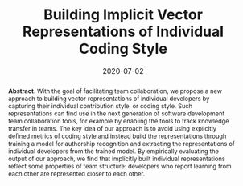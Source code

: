 ---
title: "Building Implicit Vector Representations of Individual Coding Style"
authors: '<i>Vladimir Kovalenko, Egor Bogomolov, Timofey Bryksin, and Alberto Bacchelli</i>'
collection: publications
permalink: /publications/2020-07-02-codestyle
date: 2020-07-02
venue: "the proceedings of <b>CHASE'20</b>"
paperurl: 'https://doi.org/10.1145/3387940.3391494'
pdf: 'https://arxiv.org/abs/2002.03997'
data: 'https://zenodo.org/record/3647645'
counter_id: 'C18'
level: 'Workshop'
abstract: "<p><b>Abstract</b>. With the goal of facilitating team collaboration, we propose a new approach to building vector representations of individual developers by capturing their individual contribution style, or coding style. Such representations can find use in the next generation of software development team collaboration tools, for example by enabling the tools to track knowledge transfer in teams. The key idea of our approach is to avoid using explicitly defined metrics of coding style and instead build the representations through training a model for authorship recognition and extracting the representations of individual developers from the trained model. By empirically evaluating the output of our approach, we find that implicitly built individual representations reflect some properties of team structure: developers who report learning from each other are represented closer to each other.</p>"
---